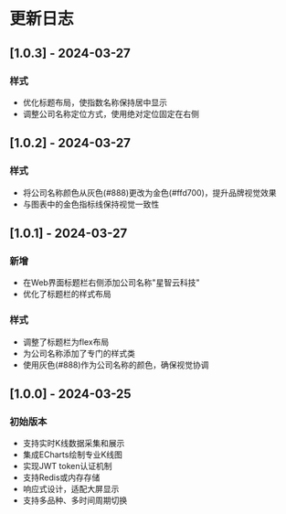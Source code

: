 # 更新日志

## [1.0.3] - 2024-03-27

### 样式
- 优化标题布局，使指数名称保持居中显示
- 调整公司名称定位方式，使用绝对定位固定在右侧

## [1.0.2] - 2024-03-27

### 样式
- 将公司名称颜色从灰色(#888)更改为金色(#ffd700)，提升品牌视觉效果
- 与图表中的金色指标线保持视觉一致性

## [1.0.1] - 2024-03-27

### 新增
- 在Web界面标题栏右侧添加公司名称"星智云科技"
- 优化了标题栏的样式布局

### 样式
- 调整了标题栏为flex布局
- 为公司名称添加了专门的样式类
- 使用灰色(#888)作为公司名称的颜色，确保视觉协调

## [1.0.0] - 2024-03-25

### 初始版本
- 支持实时K线数据采集和展示
- 集成ECharts绘制专业K线图
- 实现JWT token认证机制
- 支持Redis或内存存储
- 响应式设计，适配大屏显示
- 支持多品种、多时间周期切换 